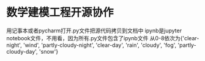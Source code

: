 ﻿# 数学建模工程开源协作

用记事本或者pycharm打开.py文件把源代码拷贝到文档中
ipynb是jupyter notebook文件，不用看，因为所有.py文件包含了ipynb文件
从0-8依次为{'clear-night', 'wind', 'partly-cloudy-night', 'clear-day', 'rain', 'cloudy', 'fog', 'partly-cloudy-day', 'snow'}
